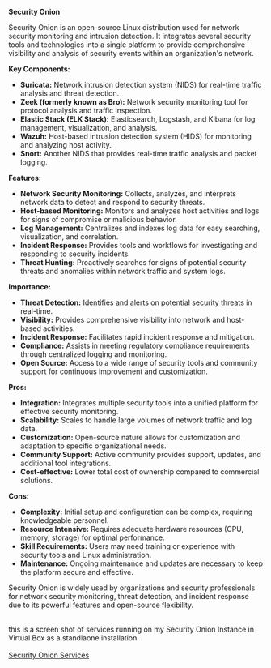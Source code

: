 **Security Onion**

Security Onion is an open-source Linux distribution used for network security monitoring and intrusion detection. It integrates several security tools and technologies into a single platform to provide comprehensive visibility and analysis of security events within an organization's network.

**Key Components:**
- **Suricata:** Network intrusion detection system (NIDS) for real-time traffic analysis and threat detection.
- **Zeek (formerly known as Bro):** Network security monitoring tool for protocol analysis and traffic inspection.
- **Elastic Stack (ELK Stack):** Elasticsearch, Logstash, and Kibana for log management, visualization, and analysis.
- **Wazuh:** Host-based intrusion detection system (HIDS) for monitoring and analyzing host activity.
- **Snort:** Another NIDS that provides real-time traffic analysis and packet logging.

**Features:**
- **Network Security Monitoring:** Collects, analyzes, and interprets network data to detect and respond to security threats.
- **Host-based Monitoring:** Monitors and analyzes host activities and logs for signs of compromise or malicious behavior.
- **Log Management:** Centralizes and indexes log data for easy searching, visualization, and correlation.
- **Incident Response:** Provides tools and workflows for investigating and responding to security incidents.
- **Threat Hunting:** Proactively searches for signs of potential security threats and anomalies within network traffic and system logs.

**Importance:**
- **Threat Detection:** Identifies and alerts on potential security threats in real-time.
- **Visibility:** Provides comprehensive visibility into network and host-based activities.
- **Incident Response:** Facilitates rapid incident response and mitigation.
- **Compliance:** Assists in meeting regulatory compliance requirements through centralized logging and monitoring.
- **Open Source:** Access to a wide range of security tools and community support for continuous improvement and customization.

**Pros:**
- **Integration:** Integrates multiple security tools into a unified platform for effective security monitoring.
- **Scalability:** Scales to handle large volumes of network traffic and log data.
- **Customization:** Open-source nature allows for customization and adaptation to specific organizational needs.
- **Community Support:** Active community provides support, updates, and additional tool integrations.
- **Cost-effective:** Lower total cost of ownership compared to commercial solutions.

**Cons:**
- **Complexity:** Initial setup and configuration can be complex, requiring knowledgeable personnel.
- **Resource Intensive:** Requires adequate hardware resources (CPU, memory, storage) for optimal performance.
- **Skill Requirements:** Users may need training or experience with security tools and Linux administration.
- **Maintenance:** Ongoing maintenance and updates are necessary to keep the platform secure and effective.

Security Onion is widely used by organizations and security professionals for network security monitoring, threat detection, and incident response due to its powerful features and open-source flexibility.<br><br>

this is a screen shot of services running on my Security Onion Instance in Virtual Box as a standlaone installation.<br><br>
[Security Onion Services](https://camo.githubusercontent.com/f1695499f90aae98fb45dcb267afd49fcd267c85a782967c947f9960273523df/68747470733a2f2f692e696d6775722e636f6d2f417070734876662e706e67)

